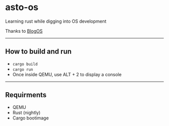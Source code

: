 # asto-os

Learning rust while digging into OS development

Thanks to [BlogOS](https://os.phil-opp.com/)

---
## How to build and run

* ```cargo build```
* ```cargo run```
* Once inside QEMU, use ALT + 2 to display a console

---
## Requirments

* QEMU
* Rust (nightly)
* Cargo bootimage
